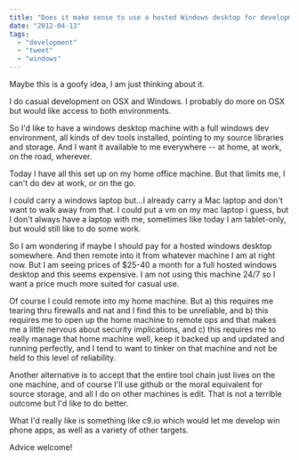 ```yaml
---
title: "Does it make sense to use a hosted Windows desktop for development?"
date: "2012-04-13"
tags: 
  - "development"
  - "tweet"
  - "windows"
---
```


Maybe this is a goofy idea, I am just thinking about it.

I do casual development on OSX and Windows. I probably do more on OSX but would like access to both environments.

So I'd like to have a windows desktop machine with a full windows dev environment, all kinds of dev tools installed, pointing to my source libraries and storage. And I want it available to me everywhere -- at home, at work, on the road, wherever.

Today I have all this set up on my home office machine. But that limits me, I can't do dev at work, or on the go.

I could carry a windows laptop but...I already carry a Mac laptop and don't want to walk away from that. I could put a vm on my mac laptop i guess, but I don't always have a laptop with me, sometimes like today I am tablet-only, but would still like to do some work.

So I am wondering if maybe I should pay for a hosted windows desktop somewhere. And then remote into it from whatever machine I am at right now. But I am seeing prices of $25-40 a month for a full hosted windows desktop and this seems expensive. I am not using this machine 24/7 so I want a price much more suited for casual use.

Of course I could remote into my home machine. But a) this requires me tearing thru firewalls and nat and I find this to be unreliable, and b) this requires me to open up the home machine to remote ops and that makes me a little nervous about security implications, and c) this requires me to really manage that home machine well, keep it backed up and updated and running perfectly, and I tend to want to tinker on that machine and not be held to this level of reliability.

Another alternative is to accept that the entire tool chain just lives on the one machine, and of course I'll use github or the moral equivalent for source storage, and all I do on other machines is edit. That is not a terrible outcome but I'd like to do better.

What I'd really like is something like c9.io which would let me develop win phone apps, as well as a variety of other targets.

Advice welcome!
